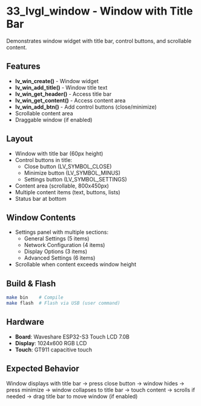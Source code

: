 # 33_lvgl_window - Window with Title Bar

Demonstrates window widget with title bar, control buttons, and scrollable content.

## Features

- **lv_win_create()** - Window widget
- **lv_win_add_title()** - Window title text
- **lv_win_get_header()** - Access title bar
- **lv_win_get_content()** - Access content area
- **lv_win_add_btn()** - Add control buttons (close/minimize)
- Scrollable content area
- Draggable window (if enabled)

## Layout

- Window with title bar (60px height)
- Control buttons in title:
  - Close button (LV_SYMBOL_CLOSE)
  - Minimize button (LV_SYMBOL_MINUS)
  - Settings button (LV_SYMBOL_SETTINGS)
- Content area (scrollable, 800x450px)
- Multiple content items (text, buttons, lists)
- Status bar at bottom

## Window Contents

- Settings panel with multiple sections:
  - General Settings (5 items)
  - Network Configuration (4 items)
  - Display Options (3 items)
  - Advanced Settings (6 items)
- Scrollable when content exceeds window height

## Build & Flash

```bash
make bin    # Compile
make flash  # Flash via USB (user command)
```

## Hardware

- **Board**: Waveshare ESP32-S3 Touch LCD 7.0B
- **Display**: 1024x600 RGB LCD
- **Touch**: GT911 capacitive touch

## Expected Behavior

Window displays with title bar → press close button → window hides → press minimize → window collapses to title bar → touch content → scrolls if needed → drag title bar to move window (if enabled)
